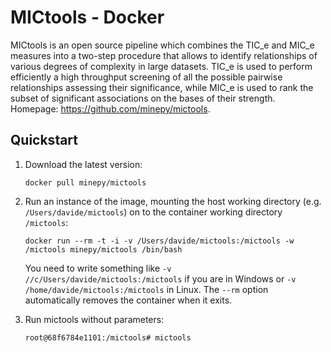 # MICtools - Docker

MICtools is an open source pipeline which combines the TIC_e and MIC_e measures
into a two-step procedure that allows to identify relationships of
various degrees of complexity in large datasets. TIC_e is used to perform 
efficiently a high throughput screening of all the possible pairwise
relationships assessing their significance, while MIC_e is used to rank 
the subset of significant associations on the bases of their strength.
Homepage: https://github.com/minepy/mictools.

## Quickstart

1. Download the latest version:

   `docker pull minepy/mictools`

2. Run an instance of the image, mounting the host working directory
   (e.g. ``/Users/davide/mictools``) on to the container working directory
   ``/mictools``:

   `docker run --rm -t -i -v /Users/davide/mictools:/mictools -w /mictools minepy/mictools /bin/bash`

   You need to write something like ``-v //c/Users/davide/mictools:/mictools`` if
   you are in Windows or ``-v /home/davide/mictools:/mictools`` in Linux. The
   ``--rm`` option automatically removes the container when it exits.

3. Run mictools without parameters:

   `root@68f6784e1101:/mictools# mictools`

